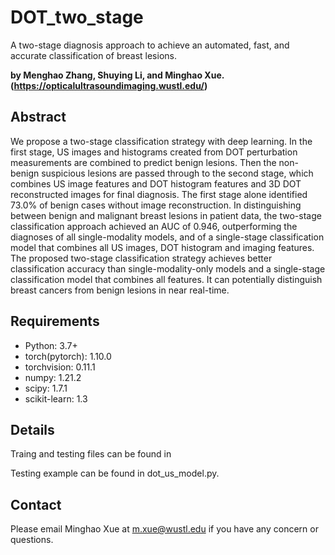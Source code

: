 # DOT_two_stage
A two-stage diagnosis approach to achieve an automated, fast, and accurate classification of breast lesions.

**by Menghao Zhang, Shuying Li, and Minghao Xue. (https://opticalultrasoundimaging.wustl.edu/)**

## Abstract

We propose a two-stage classification strategy with deep learning. In the first stage, US images and histograms created from DOT perturbation measurements are combined to predict benign lesions. Then the non-benign suspicious lesions are passed through to the second stage, which combines US image features and DOT histogram features and 3D DOT reconstructed images for final diagnosis. The first stage alone identified 73.0% of benign cases without image reconstruction. In distinguishing between benign and malignant breast lesions in patient data, the two-stage classification approach achieved an AUC of 0.946, outperforming the diagnoses of all single-modality models, and of a single-stage classification model that combines all US images, DOT histogram and imaging features. The proposed two-stage classification strategy achieves better classification accuracy than single-modality-only models and a single-stage classification model that combines all features. It can potentially distinguish breast cancers from benign lesions in near real-time.

## Requirements
* Python: 3.7+
* torch(pytorch): 1.10.0
* torchvision: 0.11.1
* numpy: 1.21.2 
* scipy: 1.7.1
* scikit-learn: 1.3

## Details

Traing and testing files can be found in

Testing example can be found in dot_us_model.py.

## Contact

Please email Minghao Xue at m.xue@wustl.edu if you have any concern or questions.
